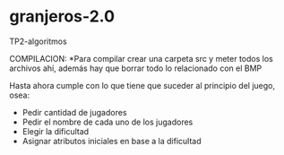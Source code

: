 # granjeros-2.0
TP2-algoritmos

COMPILACION:
   *Para compilar crear una carpeta src y meter todos los archivos ahí, además hay que borrar todo lo relacionado con el BMP


Hasta ahora cumple con lo que tiene que suceder al principio del juego, osea:
  
  - Pedir cantidad de jugadores
  - Pedir el nombre de cada uno de los jugadores
  - Elegir la dificultad
  - Asignar atributos iniciales en base a la dificultad

